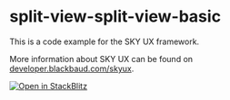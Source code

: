 # split-view-split-view-basic

This is a code example for the SKY UX framework.

More information about SKY UX can be found on [developer.blackbaud.com/skyux](https://developer.blackbaud.com/skyux).

[![Open in StackBlitz](https://developer.stackblitz.com/img/open_in_stackblitz.svg)](https://stackblitz.com/github/blackbaud/skyux-code-examples/tree/main/split-view/split-view/basic)
